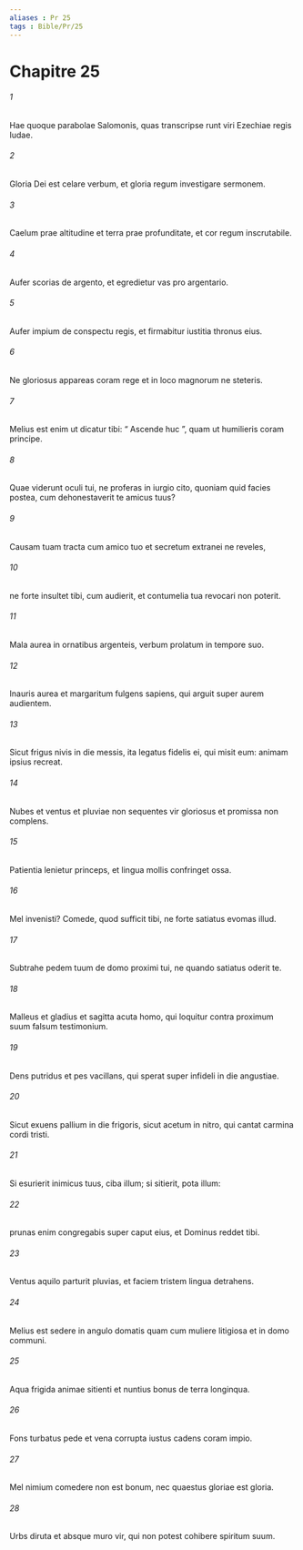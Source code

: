 ```yaml
---
aliases : Pr 25
tags : Bible/Pr/25
---
```


# Chapitre 25

###### 1
Hae quoque parabolae Salomonis, quas transcripse runt viri Ezechiae regis Iudae.
###### 2
Gloria Dei est celare verbum, et gloria regum investigare sermonem.
###### 3
Caelum prae altitudine et terra prae profunditate, et cor regum inscrutabile.
###### 4
Aufer scorias de argento, et egredietur vas pro argentario.
###### 5
Aufer impium de conspectu regis, et firmabitur iustitia thronus eius.
###### 6
Ne gloriosus appareas coram rege et in loco magnorum ne steteris.
###### 7
Melius est enim ut dicatur tibi: “ Ascende huc ”, quam ut humilieris coram principe.
###### 8
Quae viderunt oculi tui, ne proferas in iurgio cito, quoniam quid facies postea, cum dehonestaverit te amicus tuus?
###### 9
Causam tuam tracta cum amico tuo et secretum extranei ne reveles,
###### 10
ne forte insultet tibi, cum audierit, et contumelia tua revocari non poterit.
###### 11
Mala aurea in ornatibus argenteis, verbum prolatum in tempore suo.
###### 12
Inauris aurea et margaritum fulgens sapiens, qui arguit super aurem audientem.
###### 13
Sicut frigus nivis in die messis, ita legatus fidelis ei, qui misit eum: animam ipsius recreat.
###### 14
Nubes et ventus et pluviae non sequentes vir gloriosus et promissa non complens.
###### 15
Patientia lenietur princeps, et lingua mollis confringet ossa.
###### 16
Mel invenisti? Comede, quod sufficit tibi, ne forte satiatus evomas illud.
###### 17
Subtrahe pedem tuum de domo proximi tui, ne quando satiatus oderit te.
###### 18
Malleus et gladius et sagitta acuta homo, qui loquitur contra proximum suum falsum testimonium.
###### 19
Dens putridus et pes vacillans, qui sperat super infideli in die angustiae.
###### 20
Sicut exuens pallium in die frigoris, sicut acetum in nitro, qui cantat carmina cordi tristi.
###### 21
Si esurierit inimicus tuus, ciba illum; si sitierit, pota illum:
###### 22
prunas enim congregabis super caput eius, et Dominus reddet tibi.
###### 23
Ventus aquilo parturit pluvias, et faciem tristem lingua detrahens. 
###### 24
Melius est sedere in angulo domatis quam cum muliere litigiosa et in domo communi.
###### 25
Aqua frigida animae sitienti et nuntius bonus de terra longinqua.
###### 26
Fons turbatus pede et vena corrupta iustus cadens coram impio.
###### 27
Mel nimium comedere non est bonum, nec quaestus gloriae est gloria.
###### 28
Urbs diruta et absque muro vir, qui non potest cohibere spiritum suum.
